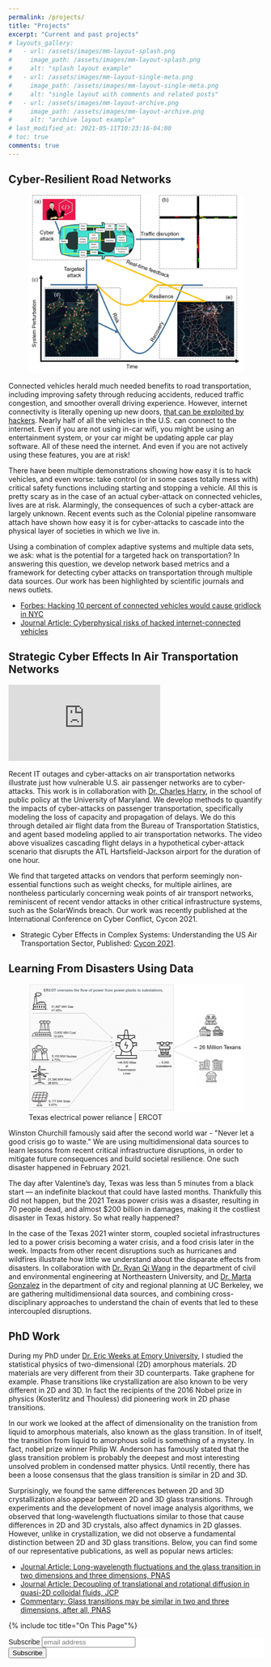 ```yaml
---
permalink: /projects/
title: "Projects"
excerpt: "Current and past projects"
# layouts_gallery:
#   - url: /assets/images/mm-layout-splash.png
#     image_path: /assets/images/mm-layout-splash.png
#     alt: "splash layout example"
#   - url: /assets/images/mm-layout-single-meta.png
#     image_path: /assets/images/mm-layout-single-meta.png
#     alt: "single layout with comments and related posts"
#   - url: /assets/images/mm-layout-archive.png
#     image_path: /assets/images/mm-layout-archive.png
#     alt: "archive layout example"
# last_modified_at: 2021-05-11T10:23:16-04:00
# toc: true
comments: true
---
```


## Cyber-Resilient Road Networks

<figure >
    <img src="/assets/images2/fig-concept2.png">
    <!--<figcaption>Building cyber-resilient road networks </figcaption>-->
</figure>

Connected vehicles herald much needed benefits to road transportation, including improving safety through reducing accidents, reduced traffic congestion, and smoother overall driving experience. However, internet connectivity is literally opening up new doors, [that can be exploited by hackers](https://www.forbes.com/sites/thomasbrewster/2021/04/29/watch-a-tesla-have-its-doors-hacked-open-by-a-drone/?sh=5e9f05651a2b). Nearly half of all the vehicles in the U.S. can connect to the internet. Even if you are not using in-car wifi, you might be using an entertainment system, or your car might be updating apple car play software. All of these need the internet. And even if you are not actively using these features, you are at risk!

There have been multiple demonstrations showing how easy it is to hack vehicles, and even worse: take control (or in some cases totally mess with) critical safety functions including starting and stopping a vehicle. All this is pretty scary as in the case of an actual cyber-attack on connected vehicles, lives are at risk. Alarmingly, the consequences of such a cyber-attack are largely unknown. Recent events such as the Colonial pipeline ransomware attach have shown how easy it is for cyber-attacks to cascade into the physical layer of societies in which we live in.

Using a combination of complex adaptive systems and multiple data sets, we ask: what is the potential for a targeted hack on transportation? In answering this question, we develop network based metrics and a framework for detecting cyber attacks on transportation through multiple data sources. Our work has been highlighted by scientific journals and news outlets.
  - [Forbes: Hacking 10 percent of connected vehicles would cause gridlock in NYC](https://www.forbes.com/sites/jamiecartereurope/2019/03/05/hacked-driverless-cars-could-cause-collisions-and-gridlock-in-cities-say-researchers/?sh=1868cfe42a09)
  - [Journal Article: Cyberphysical risks of hacked internet-connected vehicles](https://journals.aps.org/pre/abstract/10.1103/PhysRevE.100.012316)



## Strategic Cyber Effects In Air Transportation Networks
<!-- <figure class="half">
    <a href="/assets/images2/airport2.gif"><img src="/assets/images2/airport2.gif"></a>
    <figcaption>Quantifying delay propagation from cyber-attacks </figcaption>
</figure> -->

<!-- ![image-left](/assets/images2/airport2.gif){: .align-left} -->
<iframe width="300" height="auto" src="https://www.youtube.com/embed/4iNxC9x5DzY" title="YouTube video player" frameborder="0" allow="accelerometer; autoplay; clipboard-write; encrypted-media; gyroscope; picture-in-picture" allowfullscreen></iframe>


Recent IT outages and cyber-attacks on air transportation networks illustrate just how vulnerable U.S. air passenger networks are to cyber-attacks. This work is in collaboration with [Dr. Charles Harry](https://spp.umd.edu/our-community/faculty-staff/charles-harry), in the school of public policy at the University of Maryland. We develop methods to quantify the impacts of cyber-attacks on passenger transportation, specifically modeling the loss of capacity and propagation of delays. We do this through detailed air flight data from the Bureau of Transportation Statistics, and agent based modeling applied to air transportation networks. The video above visualizes cascading flight delays in a hypothetical cyber-attack scenario that disrupts the ATL Hartsfield-Jackson airport for the duration of one hour.

We find that targeted attacks on vendors that perform seemingly non-essential  functions such as weight checks, for multiple airlines, are nontheless particularly concerning weak points of air transport networks, reminiscent of recent vendor attacks in other critical infrastructure systems, such as the SolarWinds breach. Our work was recently published at the International Conference on Cyber Conflict, Cycon 2021.

  - Strategic Cyber Effects in Complex Systems: Understanding the US Air Transportation Sector, Published: [Cycon 2021](https://ccdcoe.org/uploads/2021/05/CyCon_2021_Harry_Vivek.pdf).

## Learning From Disasters Using Data

<figure >
    <a href="/assets/images2/ercot.png"><img src="/assets/images2/ercot.png"></a>
    <figcaption>Texas electrical power reliance | ERCOT </figcaption>
</figure>

Winston Churchill famously said after the second world war - "Never let a good crisis go to waste." We are using multidimensional data sources to learn lessons from recent critical infrastructure disruptions, in order to mitigate future consequences and build societal resilience. One such disaster happened in February 2021.

The day after Valentine’s day, Texas was less than 5 minutes from a black start — an indefinite blackout that could have lasted months. Thankfully this did not happen, but the 2021 Texas power crisis was a disaster, resulting in 70 people dead, and almost $200 billion in damages, making it the costliest disaster in Texas history. So what really happened?

In the case of the Texas 2021 winter storm, coupled societal infrastructures led to a power crisis becoming a water crisis, and a food crisis later in the week. Impacts from other recent disruptions such as hurricanes and wildfires illustrate how little we understand about the disparate effects from disasters. In collaboration with [Dr. Ryan Qi Wang](https://coe.northeastern.edu/people/wang-ryan/) in the department of civil and environmental engineering at Northeastern University, and [Dr. Marta Gonzalez](https://ced.berkeley.edu/ced/faculty-staff/marta-gonzalez) in the department of city and regional planning at UC Berkeley, we are gathering multidimensional data sources, and combining cross-disciplinary approaches to understand the chain of events that led to these intercoupled disruptions.


<!-- ## Evaluating the Impacts of the Colonial Pipeline Incident in Fuel Transport Networks
<figure >
    <a href="/assets/images2/pipelines.png"><img src="/assets/images2/pipelines.png"></a>
    <figcaption>pipelines </figcaption>
</figure> -->

## PhD Work

During my PhD under [Dr. Eric Weeks at Emory University](http://www.physics.emory.edu/faculty/weeks//), I studied the statistical physics of two-dimensional (2D) amorphous materials. 2D materials are very different from their 3D counterparts. Take graphene for example. Phase transitions like crystallization are also known to be very different in 2D and 3D. In fact the recipients of the 2016 Nobel prize in physics (Kosterlitz and Thouless) did pioneering work in 2D phase transitions.​

In our work we looked at the affect of dimensionality on the tranistion from liquid to amorphous materials, also known as the glass transition. In of itself, the transition from liquid to amorphous solid is something of a mystery. In fact, nobel prize winner Philip W. Anderson has famously stated that the glass transition problem is probably the deepest and most interesting unsolved problem in condensed matter physics. Until recently, there has been a loose consensus that the glass transition is similar in 2D and 3D.

Surprisingly, we found the same differences between 2D and 3D crystallization also appear between 2D and 3D glass transitions. Through experiments and the development of novel image analysis algorithms, we observed that long-wavelength fluctuations similar to those that cause differences in 2D and 3D crystals, also affect dynamics in 2D glasses. However, unlike in crystallization, we did not observe a fundamental distinction between 2D and 3D glass transitions. Below, you can find some of our representative publications, as well as popular news articles:

  - [Journal Article: Long-wavelength fluctuations and the glass transition in two dimensions and three dimensions, PNAS](https://www.pnas.org/content/114/8/1850)
  - [Journal Article: Decoupling of translational and rotational diffusion in quasi-2D colloidal fluids, JCP](https://aip.scitation.org/doi/abs/10.1063/1.4996733)
  - [Commentary: Glass transitions may be similar in two and three dimensions, after all, PNAS](https://www.pnas.org/content/114/10/2440.figures-only)

{% include toc title="On This Page"%}

<!-- Begin Mailchimp Signup Form -->
<link href="//cdn-images.mailchimp.com/embedcode/slim-10_7.css" rel="stylesheet" type="text/css">
<style type="text/css">
	#mc_embed_signup{background:#fff; clear:left; font:14px Helvetica,Arial,sans-serif; }
	/* Add your own Mailchimp form style overrides in your site stylesheet or in this style block.
	   We recommend moving this block and the preceding CSS link to the HEAD of your HTML file. */
</style>
<div id="mc_embed_signup">
<form action="https://chaoscontrol.us7.list-manage.com/subscribe/post?u=cd3eef2d66d1a86e7eba23eb3&amp;id=fb46f3513a" method="post" id="mc-embedded-subscribe-form" name="mc-embedded-subscribe-form" class="validate" target="_blank" novalidate>
    <div id="mc_embed_signup_scroll">
	<label for="mce-EMAIL">Subscribe</label>
	<input type="email" value="" name="EMAIL" class="email" id="mce-EMAIL" placeholder="email address" required>
    <!-- real people should not fill this in and expect good things - do not remove this or risk form bot signups-->
    <div style="position: absolute; left: -5000px;" aria-hidden="true"><input type="text" name="b_cd3eef2d66d1a86e7eba23eb3_fb46f3513a" tabindex="-1" value=""></div>
    <div class="clear"><input type="submit" value="Subscribe" name="subscribe" id="mc-embedded-subscribe" class="button"></div>
    </div>
</form>
</div>
